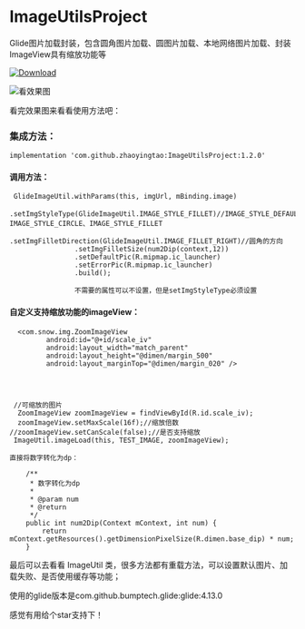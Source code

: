 # ImageUtilsProject
Glide图片加载封装，包含圆角图片加载、圆图片加载、本地网络图片加载、封装ImageView具有缩放功能等   

[ ![Download](https://api.bintray.com/packages/zhaoyingtao/maven/image_utils/images/download.svg) ](https://bintray.com/zhaoyingtao/maven/image_utils/_latestVersion)

![看效果图](https://img-blog.csdnimg.cn/20191202154028339.jpg?x-oss-process=image/watermark,type_ZmFuZ3poZW5naGVpdGk,shadow_10,text_aHR0cHM6Ly9ibG9nLmNzZG4ubmV0L3FxXzMxNzk2NjUx,size_16,color_FFFFFF,t_70#pic_center)

看完效果图来看看使用方法吧：

### 集成方法：   
`implementation 'com.github.zhaoyingtao:ImageUtilsProject:1.2.0'`

#### 调用方法：   
```
 GlideImageUtil.withParams(this, imgUrl, mBinding.image)
                .setImgStyleType(GlideImageUtil.IMAGE_STYLE_FILLET)//IMAGE_STYLE_DEFAULT、IMAGE_STYLE_CIRCLE、IMAGE_STYLE_FILLET
                .setImgFilletDirection(GlideImageUtil.IMAGE_FILLET_RIGHT)//圆角的方向
                .setImgFilletSize(num2Dip(context,12))
                .setDefaultPic(R.mipmap.ic_launcher)
                .setErrorPic(R.mipmap.ic_launcher)
                .build();
                
                不需要的属性可以不设置，但是setImgStyleType必须设置
```
#### 自定义支持缩放功能的imageView：
```
  <com.snow.img.ZoomImageView
         android:id="@+id/scale_iv"
         android:layout_width="match_parent"
         android:layout_height="@dimen/margin_500"
         android:layout_marginTop="@dimen/margin_020" />




 //可缩放的图片
  ZoomImageView zoomImageView = findViewById(R.id.scale_iv);
  zoomImageView.setMaxScale(16f);//缩放倍数
//zoomImageView.setCanScale(false);//是否支持缩放
 ImageUtil.imageLoad(this, TEST_IMAGE, zoomImageView);

直接将数字转化为dp：

    /**
     * 数字转化为dp
     *
     * @param num
     * @return
     */
    public int num2Dip(Context mContext, int num) {
        return mContext.getResources().getDimensionPixelSize(R.dimen.base_dip) * num;
    }
```

最后可以去看看 ImageUtil 类，很多方法都有重载方法，可以设置默认图片、加载失败、是否使用缓存等功能；

使用的glide版本是com.github.bumptech.glide:glide:4.13.0


感觉有用给个star支持下！
